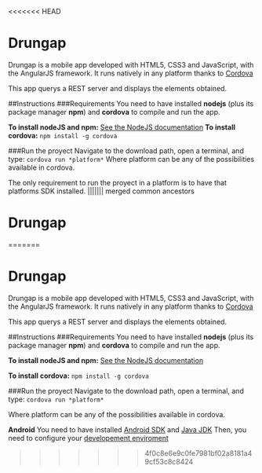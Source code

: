 <<<<<<< HEAD
# Drungap
Drungap is a mobile app developed with HTML5, CSS3 and JavaScript, with the AngularJS framework.
It runs natively in any platform thanks to [Cordova](https://cordova.apache.org/)

This app querys a REST server and displays the elements obtained.


##Instructions
###Requirements
You need to have installed **nodejs** (plus its package manager **npm**) and **cordova** to compile and run the app.

**To install nodeJS and npm:** [See the NodeJS documentation](https://nodejs.org/en/download/package-manager/)
**To install cordova:** `npm install -g cordova`

###Run the proyect
Navigate to the download path, open a terminal, and type: `cordova run *platform*`
Where platform can be any of the possibilities available in cordova.

The only requirement to run the proyect in a platform is to have that platforms SDK installed.
||||||| merged common ancestors
# Drungap
=======
# Drungap
Drungap is a mobile app developed with HTML5, CSS3 and JavaScript, with the AngularJS framework.
It runs natively in any platform thanks to [Cordova](https://cordova.apache.org/)

This app querys a REST server and displays the elements obtained.


##Instructions
###Requirements
You need to have installed **nodejs** (plus its package manager **npm**) and **cordova** to compile and run the app.

**To install nodeJS and npm:** [See the NodeJS documentation](https://nodejs.org/en/download/package-manager/)

**To install cordova:** `npm install -g cordova`

###Run the proyect
Navigate to the download path, open a terminal, and type: `cordova run *platform*`

Where platform can be any of the possibilities available in cordova.

**Android**
You need to have installed [Android SDK](http://developer.android.com/sdk/index.html) and [Java JDK](http://www.oracle.com/technetwork/es/java/javase/downloads/index.html)
Then, you need to configure your [developement enviroment](https://cordova.apache.org/docs/en/4.0.0/guide/platforms/android/)

>>>>>>> 4f0c8e6e9c0fe7981bf02a8181a49cf53c8c8424
